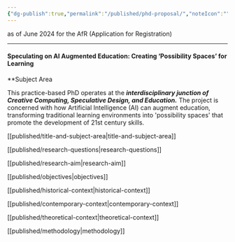 ```yaml
---
{"dg-publish":true,"permalink":"/published/phd-proposal/","noteIcon":""}
---
```


as of June 2024 for the AfR (Application for Registration)

---
#### Speculating on AI Augmented Education: Creating ‘Possibility Spaces’ for Learning

**Subject Area

This practice-based PhD operates at the **_interdisciplinary junction of Creative Computing, Speculative Design, and Education._** The project is concerned with how Artificial Intelligence (AI) can augment education, transforming traditional learning environments into 'possibility spaces' that promote the development of 21st century skills.  

[[published/title-and-subject-area\|title-and-subject-area]]

[[published/research-questions\|research-questions]]

[[published/research-aim\|research-aim]]

[[published/objectives\|objectives]]

[[published/historical-context\|historical-context]]

[[published/contemporary-context\|contemporary-context]]

[[published/theoretical-context\|theoretical-context]]

[[published/methodology\|methodology]]


